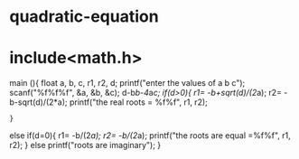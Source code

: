# quadratic-equation
# include<math.h>
main (){
    float a, b, c, r1, r2, d;
    printf("enter the values of a b c");
    scanf("%f%f%f", &a, &b, &c);
    d-b*b-4*a*c;
    if(d>0){
        r1= -b+sqrt(d)/(2*a);
        r2= -b-sqrt(d)/(2*a);
        printf("the real roots = %f%f", r1, r2);

    }
else if(d=0){
    r1= -b/(2*a);
    r2= -b/(2*a);
    printf("the roots are equal =%f%f", r1, r2);
}
else
    printf("roots are imaginary");
}
